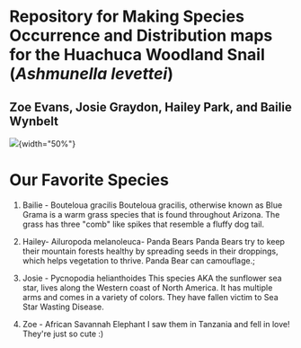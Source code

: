 # Repository for Making Species Occurrence and Distribution maps for the Huachuca Woodland Snail (*Ashmunella levettei*)

## Zoe Evans, Josie Graydon, Hailey Park, and Bailie Wynbelt

![](/cloud/project/photos/huachuca.jpeg){width="50%"}

# Our Favorite Species

1.  Bailie - Bouteloua gracilis Bouteloua gracilis, otherwise known as Blue Grama is a warm grass species that is found throughout Arizona. The grass has three "comb" like spikes that resemble a fluffy dog tail.

2.  Hailey- Ailuropoda melanoleuca- Panda Bears Panda Bears try to keep their mountain forests healthy by spreading seeds in their droppings, which helps vegetation to thrive. Panda Bear can camouflage.;

3.  Josie - Pycnopodia helianthoides This species AKA the sunflower sea star, lives along the Western coast of North America. It has multiple arms and comes in a variety of colors. They have fallen victim to Sea Star Wasting Disease.

4.  Zoe - African Savannah Elephant I saw them in Tanzania and fell in love! They're just so cute :)
